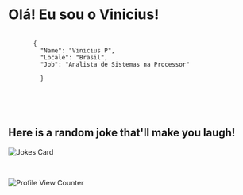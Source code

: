 <h1>Olá! Eu sou o Vinicius!</h1>

   <pre>
   <code>
       {
         "Name": "Vinicius P",
         "Locale": "Brasil",
         "Job": "Analista de Sistemas na Processor"
         
         }
   </code>
   </pre>

 <br/>
 
  ##   Here is a random joke that'll make you laugh!
 ![Jokes Card](https://readme-jokes.vercel.app/api)

 <br/>

 ![Profile View Counter](https://komarev.com/ghpvc/?username=Uvinicius)
 
